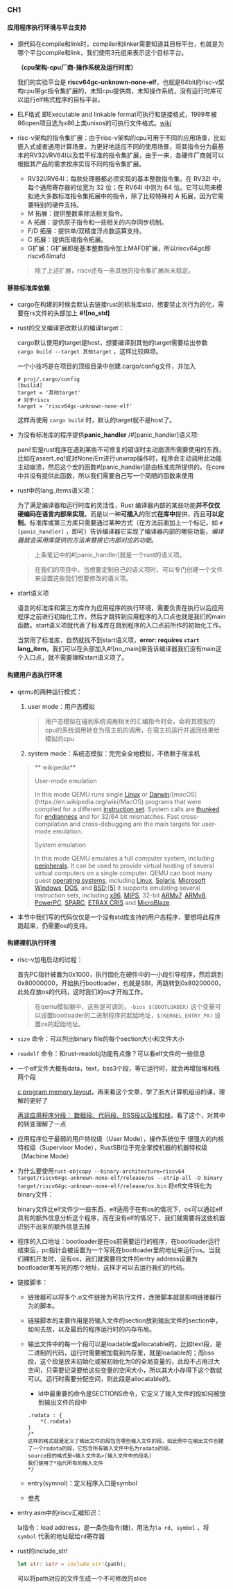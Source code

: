 ### CH1

#### 应用程序执行环境与平台支持

* 源代码在compile和link时，compiler和linker需要知道其目标平台，也就是为哪个平台compile和link，我们使用3元组来表示这个目标平台。

  **（cpu架构-cpu厂商-操作系统及运行时库）**

  我们的实验平台是 **riscv64gc-unknown-none-elf**，也就是64bit的risc-v架构cpu带gc指令集扩展的，未知cpu提供商，未知操作系统，没有运行时库可以运行elf格式程序的目标平台。

  

* ELF格式 即Executable and linkable format可执行和链接格式，1999年被86open项目选为x86上类unixos的可执行文件格式。[wiki](https://zh.wikipedia.org/wiki/%E5%8F%AF%E5%9F%B7%E8%A1%8C%E8%88%87%E5%8F%AF%E9%8F%88%E6%8E%A5%E6%A0%BC%E5%BC%8F)

* risc-v架构的指令集扩展：由于risc-v架构的cpu可用于不同的应用场景，比如嵌入式或者通用计算场景，为更好地适应不同的使用场景，将其指令分为最基本的RV32I/RV64I以及若干标准的指令集扩展，由于一来，各硬件厂商就可以根据其产品的需求按序实现不同的指令集扩展。

  - RV32I/RV64I：每款处理器都必须实现的基本整数指令集。在 RV32I 中，每个通用寄存器的位宽为 32 位；在 RV64I 中则为 64 位。它可以用来模拟绝大多数标准指令集拓展中的指令，除了比较特殊的 A 拓展，因为它需要特别的硬件支持。
  - M 拓展：提供整数乘除法相关指令。
  - A 拓展：提供原子指令和一些相关的内存同步机制。
  - F/D 拓展：提供单/双精度浮点数运算支持。
  - C 拓展：提供压缩指令拓展。
  - G扩展：G扩展即是基本整数指令加上MAFD扩展，所以riscv64gc即riscv64imafd

  >  除了上述扩展，riscv还有一些其他的指令集扩展尚未稳定。



#### 移除标准库依赖

* cargo在构建的时候会默认去链接rust的标准库std，想要禁止次行为的化，需要在rs文件的头部加上 **#![no_std]** 

* rust的交叉编译更改默认的编译target：

  cargo默认使用的target是host，想要编译到其他的target需要给出参数 ``` cargo build --target 其他target``` ，这样比较麻烦。

  一个小技巧是在项目的顶级目录中创建.cargo/config文件，并加入

  ```shell
  # proj/.cargo/config
  [builid]
  target = '其他target'
  # 对于riscv
  target = 'riscv64gc-unknown-none-elf'
  ```

  这样再使用 ```cargo build``` 时，默认的target就不是host了。

* 为没有标准库的程序提供**panic_handler** /#[panic_handler]语义项: 

  pani!宏是rust程序在遇到某些不可修复的错误时主动崩溃所需要使用的东西，比如在assert_eq!或对None/Err进行unwrap操作时，程序会主动调用此功能主动崩溃，然后这个宏的函数#[panic_handler]是由标准库所提供的。在core中并没有提供此函数，所以我们需要自己写一个简陋的函数来使用

* rust中的lang_items语义项：

  为了满足编译器和运行时库的灵活性，Rust 编译器内部的某些功能**并不仅仅硬编码在语言内部来实现**，而是以一种**可插入**的形式**在库中**提供，而且**可以定制**。标准库或第三方库只需要通过某种方式（在方法前面加上一个标记，如 `#[panic_handler]` ，即可）告诉编译器它实现了编译器内部的哪些功能，*编译器就会采用库提供的方法来替换它内部对应的功能*。

  > 上条笔记中的#[panic_handler]就是一个rust的语义项。

  > 在我们的项目中，当想要定制自己的语义项时，可以专门创建一个文件来设置这些我们想要修改的语义项。

* start语义项

  语言的标准库和第三方库作为应用程序的执行环境，需要负责在执行以后应用程序之前进行初始化工作，然后才跳转到应用程序的入口点也就是我们的main函数。start语义项就代表了标准库在跳到程序的入口点前所作的初始化工作。

  当禁用了标准库，自然就找不到start语义项，**error: requires `start` lang_item**，我们可以在头部加入#![no_main]来告诉编译器我们没有main这个入口点，就不需要理睬start语义项了。



#### 构建用户态执行环境

* qemu的两种运行模式：

  1. user mode：用户态模拟

     > 用户态模拟在碰到系统调用相关的汇编指令时会，会将其模拟的cpu的系统调用转变为宿主机的调用，在宿主机运行并返回结果给模拟的cpu

  2. system mode：系统态模拟：完完全全地模拟，不依赖于宿主机

  > ** wikipedia**
  >
  > User-mode emulation
  >
  > In this mode QEMU runs single [Linux](https://en.wikipedia.org/wiki/Linux) or [Darwin](https://en.wikipedia.org/wiki/Darwin_(operating_system))/[macOS](https://en.wikipedia.org/wiki/MacOS) programs that were compiled for a different [instruction set](https://en.wikipedia.org/wiki/Instruction_set). System calls are [thunked](https://en.wikipedia.org/wiki/Thunk) for [endianness](https://en.wikipedia.org/wiki/Endianness) and for 32/64 bit mismatches. Fast cross-compilation and cross-debugging are the main targets for user-mode emulation.
  >
  > System emulation
  >
  > In this mode QEMU emulates a full computer system, including [peripherals](https://en.wikipedia.org/wiki/Peripheral). It can be used to provide virtual hosting of several virtual computers on a single computer. QEMU can boot many guest [operating systems](https://en.wikipedia.org/wiki/Operating_system), including [Linux](https://en.wikipedia.org/wiki/Linux), [Solaris](https://en.wikipedia.org/wiki/Solaris_(operating_system)), [Microsoft Windows](https://en.wikipedia.org/wiki/Microsoft_Windows), [DOS](https://en.wikipedia.org/wiki/DOS), and [BSD](https://en.wikipedia.org/wiki/BSD);[[5\]](https://en.wikipedia.org/wiki/QEMU#cite_note-yfwuu-5) it supports emulating several instruction sets, including [x86](https://en.wikipedia.org/wiki/X86), [MIPS](https://en.wikipedia.org/wiki/MIPS_architecture), 32-bit [ARMv7](https://en.wikipedia.org/wiki/ARMv7), [ARMv8](https://en.wikipedia.org/wiki/ARMv8), [PowerPC](https://en.wikipedia.org/wiki/PowerPC), [SPARC](https://en.wikipedia.org/wiki/SPARC), [ETRAX CRIS](https://en.wikipedia.org/wiki/ETRAX_CRIS) and [MicroBlaze](https://en.wikipedia.org/wiki/MicroBlaze).
  
* 本节中我们写的代码仅仅是一个没有std库支持的用户态程序，要想将此程序跑起来，仍需要os的支持。





#### 构建裸机执行环境

* risc-v加电启动的过程：

  首先PC指针被置为0x1000，执行固化在硬件中的一小段引导程序，然后跳到0x80000000，开始执行bootloader，也就是SBI，再跳转到0x80200000，此处存放os的代码，这时我们的os才开始工作。

  > 在qemu模拟器中，这些是可调的，```-bios $(BOOTLOADER)``` 这个变量可以设置bootloader的二进制程序的起始地址，```$(KERNEL_ENTRY_PA)``` 设置os的起始地址。

* ```size``` 命令：可以列出binary file的每个section大小和文件大小

* ```readelf``` 命令：和rust-readobj功能有点像？可以看elf文件的一些信息

* 一个elf文件大概有data，text，bss3个段，等它运行时，就会再增加堆和栈两个段

  [c program memory layout](https://www.geeksforgeeks.org/memory-layout-of-c-program/)，再来看这个文章，学了浙大计算机组设的课，理解的更好了

  [再谈应用程序分段： 数据段、代码段、BSS段以及堆和栈](https://zhuanlan.zhihu.com/p/348026261)，看了这个，对其中的转变理解了一点

* 应用程序位于最弱的用户特权级（User Mode），操作系统位于 很强大的内核特权级（Supervisor Mode），RustSBI位于完全掌控机器的机器特权级（Machine Mode）

* 为什么要使用```rust-objcopy --binary-architecture=riscv64 target/riscv64gc-unknown-none-elf/release/os --strip-all -O binary target/riscv64gc-unknown-none-elf/release/os.bin``` 将efl文件转化为binary文件：

  binary文件比elf文件少一些东西，elf适用于在有os的情况下，os可以通过elf具有的额外信息分析这个程序，而在没有elf的情况下，我们就需要将这些机器识别不出来的额外信息去掉

* 程序的入口地址：bootloader是在os前需要运行的程序，在bootloader运行结束后，pc指针会被设置为一个写死在bootloader里的地址来运行os。当我们裸机开发时，没有os，我们就需要将文件的entry address设置为bootloader里写死的那个地址，这样才可以去运行我们的代码。

* 链接脚本：

  * 链接器可以将多个.o文件链接为可执行文件，连接脚本就是影响链接器行为的脚本。

  * 链接脚本的主要作用是将输入文件的section放到输出文件的section中，如何去放，以及最后的程序运行时的内存布局。

  * 输出文件中的每一个段可以是loadable或allocatable的，比如text段，是二进制的代码，运行时需要被加载到内存里，就是loadable的；而bss段，这个段是放未初始化或被初始化为0的全局变量的，此段不占用过大空间，只需要记录要给这些变量的空间大小，所以其大小存得下这个数就可以。运行时需要分配空间，则此段是allocatable的。

    * ld中最重要的命令是SECTIONS命令，它定义了输入文件的段如何被放到输出文件的段中

    ```
    .rodata : {
        *(.rodata)
    }
    /*
    这样的格式就是定义了输出文件的段包含哪些输入文件的段，如此例中在输出文件创建了一个rodata的段，它包含所有输入文件中名为rodata的段。
    source段的格式是<输入文件名>(输入文件中的段名)
    我们使用了*指代所有的输入文件
    */
    ```

  * entry(symnol)：定义程序入口是symbol

  * [参考](https://feng-qi.github.io/2016/09/07/linker-script/)

* entry.asm中的riscv汇编知识：

  la指令：load address，是一条伪指令(糖)，用法为```la rd, symbol``` ，将```symbol``` 代表的地址赋给```rd```寄存器
  
* rust的include_str!

  ````rust
  let str: &str = include_str!(path);
  ````

  可以将path对应的文件生成一个不可修改的slice
